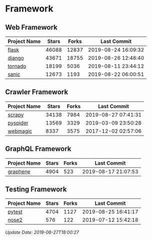 # Framework

## Web Framework

| Project Name | Stars | Forks | Last Commit |
| ------------ | ----- | ----- | ----------- |
| [flask](https://github.com/pallets/flask) | 46088 | 12837 | 2019-08-24 16:09:32 |
| [django](https://github.com/django/django) | 43671 | 18755 | 2019-08-26 12:48:40 |
| [tornado](https://github.com/tornadoweb/tornado) | 18199 | 5036 | 2019-08-11 23:44:12 |
| [sanic](https://github.com/huge-success/sanic) | 12673 | 1193 | 2019-08-22 06:00:51 |

## Crawler Framework

| Project Name | Stars | Forks | Last Commit |
| ------------ | ----- | ----- | ----------- |
| [scrapy](https://github.com/scrapy/scrapy) | 34138 | 7984 | 2019-08-27 07:41:31 |
| [pyspider](https://github.com/binux/pyspider) | 13569 | 3329 | 2019-03-09 23:50:28 |
| [webmagic](https://github.com/code4craft/webmagic) | 8337 | 3575 | 2017-12-02 02:57:06 |

## GraphQL Framework

| Project Name | Stars | Forks | Last Commit |
| ------------ | ----- | ----- | ----------- |
| [graphene](https://github.com/graphql-python/graphene) | 4904 | 523 | 2019-08-17 21:07:53 |

## Testing Framework

| Project Name | Stars | Forks | Last Commit |
| ------------ | ----- | ----- | ----------- |
| [pytest](https://github.com/pytest-dev/pytest) | 4704 | 1127 | 2019-08-25 16:41:17 |
| [nose2](https://github.com/nose-devs/nose2) | 576 | 122 | 2019-07-12 15:42:18 |

*Update Date: 2019-08-27T18:00:27*